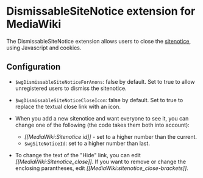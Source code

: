 DismissableSiteNotice extension for MediaWiki
=============================================

The DismissableSiteNotice extension allows users to close the [sitenotice][mw-sitenotice], using
Javascript and cookies.

[mw-sitenotice]: https://www.mediawiki.org/wiki/Manual:Interface/Sitenotice

## Configuration

- `$wgDismissableSiteNoticeForAnons`: false by default. Set to true to allow unregistered users to
  dismiss the sitenotice.

- `$wgDismissableSiteNoticeCloseIcon`: false by default. Set to true to replace the textual close link
  with an icon.

- When you add a new sitenotice and want everyone to see it, you can change one of the following
  (the code takes them both into account):
    - *[[MediaWiki:Sitenotice id]]* - set to a higher number than the current.
    - `$wgSiteNoticeId`: set to a higher number than last.

- To change the text of the "Hide" link, you can edit *[[MediaWiki:Sitenotice_close]]*. If you want
  to remove or change the enclosing parantheses, edit *[[MediaWiki:sitenotice_close-brackets]]*.
